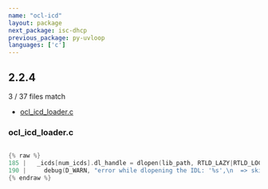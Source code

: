 ```yaml
---
name: "ocl-icd"
layout: package
next_package: isc-dhcp
previous_package: py-uvloop
languages: ['c']
---
```

## 2.2.4
3 / 37 files match

 - [ocl_icd_loader.c](#ocl_icd_loaderc)

### ocl_icd_loader.c

```c

{% raw %}
185 |   _icds[num_icds].dl_handle = dlopen(lib_path, RTLD_LAZY|RTLD_LOCAL);//|RTLD_DEEPBIND);
190 |     debug(D_WARN, "error while dlopening the IDL: '%s',\n  => skipping ICD", dlerror());
{% endraw %}

```